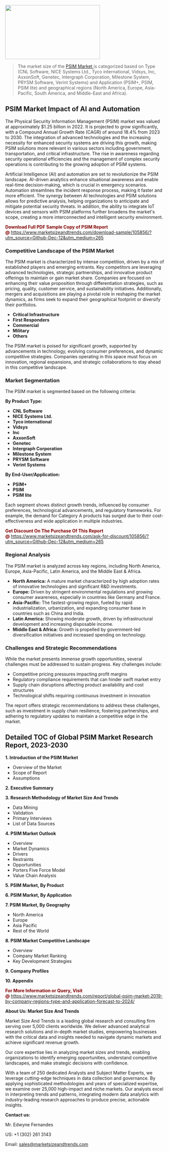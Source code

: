 <p><img class="alignnone size-medium wp-image-20088" src="https://ffe5etoiles.com/wp-content/uploads/2024/12/MST1-300x171.png" alt="" width="300" height="171" /></p><blockquote><p>The market size of the <a href="https://www.marketsizeandtrends.com/download-sample/105856/?utm_source=Github-Dec-12&amp;utm_medium=265" target="_blank">PSIM Market </a>is categorized based on Type (CNL Software, NICE Systems Ltd., Tyco international, Vidsys, Inc, AxxonSoft, Genetec, Intergraph Corporation, Milestone System, PRYSM Software, Verint Systems) and Application (PSIM+, PSIM, PSIM lite) and geographical regions (North America, Europe, Asia-Pacific, South America, and Middle-East and Africa).</p></blockquote><p><h2>PSIM Market Impact of AI and Automation</h2><p>The Physical Security Information Management (PSIM) market was valued at approximately $1.25 billion in 2022. It is projected to grow significantly, with a Compound Annual Growth Rate (CAGR) of around 18.4% from 2023 to 2030. The integration of advanced technologies and the increasing necessity for enhanced security systems are driving this growth, making PSIM solutions more relevant in various sectors including government, transportation, and critical infrastructure. The rise in awareness regarding security operational efficiencies and the management of complex security operations is contributing to the growing adoption of PSIM systems.</p><p>Artificial Intelligence (AI) and automation are set to revolutionize the PSIM landscape. AI-driven analytics enhance situational awareness and enable real-time decision-making, which is crucial in emergency scenarios. Automation streamlines the incident response process, making it faster and more efficient. The synergy between AI technologies and PSIM solutions allows for predictive analysis, helping organizations to anticipate and mitigate potential security threats. In addition, the ability to integrate IoT devices and sensors with PSIM platforms further broadens the market's scope, creating a more interconnected and intelligent security environment.</p></p><p><strong><span style="color: #800000;">Download Full PDF Sample Copy of PSIM Report @</span>&nbsp;</strong><a href="https://www.marketsizeandtrends.com/download-sample/105856/?utm_source=Github-Dec-12&amp;utm_medium=265">https://www.marketsizeandtrends.com/download-sample/105856/?utm_source=Github-Dec-12&amp;utm_medium=265</a></p><h3>Competitive Landscape of the PSIM Market</h3><p>The PSIM market is characterized by intense competition, driven by a mix of established players and emerging entrants. Key competitors are leveraging advanced technologies, strategic partnerships, and innovative product offerings to maintain or gain market share. Companies are focused on enhancing their value proposition through differentiation strategies, such as pricing, quality, customer service, and sustainability initiatives. Additionally, mergers and acquisitions are playing a pivotal role in reshaping the market dynamics, as firms seek to expand their geographical footprint or diversify their portfolios.</p><p><strong><p><ul><li>Critical Infrastructure </li><li>  First Responders </li><li>  Commercial </li><li>  Military </li><li>  Others</p></li></ul></p></strong></p><p>The PSIM market is poised for significant growth, supported by advancements in technology, evolving consumer preferences, and dynamic competitive strategies. Companies operating in this space must focus on innovation, regional expansions, and strategic collaborations to stay ahead in this competitive landscape.</p><h3>Market Segmentation</h3><p>The PSIM market is segmented based on the following criteria:</p><p><strong>By Product Type:</strong></p><p><strong><p><ul><li>CNL Software </li><li>  NICE Systems Ltd. </li><li>  Tyco international </li><li>  Vidsys </li><li>  Inc </li><li>  AxxonSoft </li><li>  Genetec </li><li>  Intergraph Corporation </li><li>  Milestone System </li><li>  PRYSM Software </li><li>  Verint Systems</p></li></ul></p></strong></p><p><strong>By End-User/Application:</strong></p><p><strong><p><ul><li>PSIM+ </li><li>  PSIM </li><li>  PSIM lite</p></li></ul></p></strong></p><p>Each segment shows distinct growth trends, influenced by consumer preferences, technological advancements, and regulatory frameworks. For example, the demand for Category A products has surged due to their cost-effectiveness and wide application in multiple industries.</p><p><strong><span style="color: #800000;">Get Discount On The Purchase Of This Report @&nbsp;</span></strong><a href="https://www.marketsizeandtrends.com/ask-for-discount/105856/?utm_source=Github-Dec-12&amp;utm_medium=265">https://www.marketsizeandtrends.com/ask-for-discount/105856/?utm_source=Github-Dec-12&amp;utm_medium=265</a></p><h3>Regional Analysis</h3><p>The PSIM market is analyzed across key regions, including North America, Europe, Asia-Pacific, Latin America, and the Middle East &amp; Africa.</p><ul><li><strong>North America:</strong> A mature market characterized by high adoption rates of innovative technologies and significant R&amp;D investments.</li><li><strong>Europe:</strong> Driven by stringent environmental regulations and growing consumer awareness, especially in countries like Germany and France.</li><li><strong>Asia-Pacific:</strong> The fastest-growing region, fueled by rapid industrialization, urbanization, and expanding consumer base in countries such as China and India.</li><li><strong>Latin America:</strong> Showing moderate growth, driven by infrastructural development and increasing disposable income.</li><li><strong>Middle East &amp; Africa:</strong> Growth is propelled by government-led diversification initiatives and increased spending on technology.</li></ul><h3>Challenges and Strategic Recommendations</h3><p>While the market presents immense growth opportunities, several challenges must be addressed to sustain progress. Key challenges include:</p><ul><li>Competitive pricing pressures impacting profit margins</li><li>Regulatory compliance requirements that can hinder swift market entry</li><li>Supply chain disruptions affecting product availability and cost structures</li><li>Technological shifts requiring continuous investment in innovation</li></ul><p>The report offers strategic recommendations to address these challenges, such as investment in supply chain resilience, fostering partnerships, and adhering to regulatory updates to maintain a competitive edge in the market.</p><h2>Detailed TOC of Global PSIM Market Research Report, 2023-2030</h2><p><strong>1. Introduction of the PSIM Market</strong></p><ul><li>Overview of the Market</li><li>Scope of Report</li><li>Assumptions&nbsp;</li></ul><p><strong>2. Executive Summary</strong></p><p><strong>3. Research Methodology of <strong>Market Size And Trends</strong></strong></p><ul><li>Data Mining</li><li>Validation</li><li>Primary Interviews</li><li>List of Data Sources&nbsp;</li></ul><p><strong>4. PSIM Market Outlook</strong></p><ul><li>Overview</li><li>Market Dynamics</li><li>Drivers</li><li>Restraints</li><li>Opportunities</li><li>Porters Five Force Model</li><li>Value Chain Analysis&nbsp;</li></ul><p><strong>5. PSIM Market, By Product</strong></p><p><strong>6. PSIM Market, By Application</strong></p><p><strong>7. PSIM Market, By Geography</strong></p><ul><li>North America</li><li>Europe</li><li>Asia Pacific</li><li>Rest of the World&nbsp;</li></ul><p><strong>8. PSIM Market Competitive Landscape</strong></p><ul><li>Overview</li><li>Company Market Ranking</li><li>Key Development Strategies&nbsp;</li></ul><p><strong>9. Company Profiles</strong></p><p><strong>10. Appendix</strong></p><p><strong><span style="color: #800000;">For More Information or Query, Visit @&nbsp;</span></strong><a href="https://www.marketsizeandtrends.com/report/global-psim-market-2019-by-company-regions-type-and-application-forecast-to-2024/">https://www.marketsizeandtrends.com/report/global-psim-market-2019-by-company-regions-type-and-application-forecast-to-2024/</a></p><p></p><p><strong>About Us:&nbsp;Market Size And Trends</strong></p><p>Market Size And Trends&nbsp;is a leading global research and consulting firm serving over 5,000 clients worldwide. We deliver advanced analytical research solutions and in-depth market studies, empowering businesses with the critical data and insights needed to navigate dynamic markets and achieve significant revenue growth.</p><p>Our core expertise lies in analyzing market sizes and trends, enabling organizations to identify emerging opportunities, understand competitive landscapes, and make strategic decisions with confidence.</p><p>With a team of 250 dedicated Analysts and Subject Matter Experts, we leverage cutting-edge techniques in data collection and governance. By applying sophisticated methodologies and years of specialized expertise, we examine over 25,000 high-impact and niche markets. Our analysts excel in interpreting trends and patterns, integrating modern data analytics with industry-leading research approaches to produce precise, actionable insights.</p><p><strong>Contact us:</strong></p><p>Mr. Edwyne Fernandes</p><p>US: +1 (302) 261 3143</p><p>Email: <a href="mailto:sales@marketsizeandtrends.com">sales@marketsizeandtrends.com</a>&nbsp;</p>
